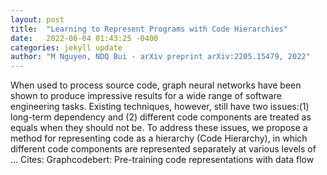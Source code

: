 ```yaml
---
layout: post
title:  "Learning to Represent Programs with Code Hierarchies"
date:   2022-06-04 01:43:25 -0400
categories: jekyll update
author: "M Nguyen, NDQ Bui - arXiv preprint arXiv:2205.15479, 2022"
---
```

When used to process source code, graph neural networks have been shown to produce impressive results for a wide range of software engineering tasks. Existing techniques, however, still have two issues:(1) long-term dependency and (2) different code components are treated as equals when they should not be. To address these issues, we propose a method for representing code as a hierarchy (Code Hierarchy), in which different code components are represented separately at various levels of … Cites: ‪Graphcodebert: Pre-training code representations with data flow‬